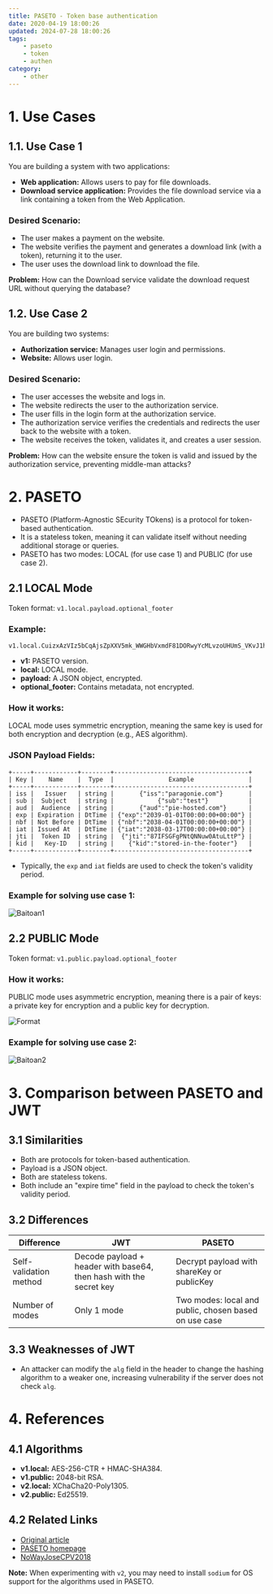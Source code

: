 ```yaml
---
title: PASETO - Token base authentication
date: 2020-04-19 18:00:26
updated: 2024-07-28 18:00:26
tags:
    - paseto
    - token
    - authen
category: 
    - other
---
```


# 1. Use Cases

## 1.1. Use Case 1

You are building a system with two applications:
- **Web application:** Allows users to pay for file downloads.
- **Download service application:** Provides the file download service via a link containing a token from the Web Application.

### Desired Scenario:
- The user makes a payment on the website.
- The website verifies the payment and generates a download link (with a token), returning it to the user.
- The user uses the download link to download the file.

**Problem:** How can the Download service validate the download request URL without querying the database?

## 1.2. Use Case 2

You are building two systems:
- **Authorization service:** Manages user login and permissions.
- **Website:** Allows user login.

### Desired Scenario:
- The user accesses the website and logs in.
- The website redirects the user to the authorization service.
- The user fills in the login form at the authorization service.
- The authorization service verifies the credentials and redirects the user back to the website with a token.
- The website receives the token, validates it, and creates a user session.

**Problem:** How can the website ensure the token is valid and issued by the authorization service, preventing middle-man attacks?

# 2. PASETO

- PASETO (Platform-Agnostic SEcurity TOkens) is a protocol for token-based authentication.
- It is a stateless token, meaning it can validate itself without needing additional storage or queries.
- PASETO has two modes: LOCAL (for use case 1) and PUBLIC (for use case 2).

## 2.1 LOCAL Mode

Token format: `v1.local.payload.optional_footer`

### Example:
```
v1.local.CuizxAzVIz5bCqAjsZpXXV5mk_WWGHbVxmdF81DORwyYcMLvzoUHUmS_VKvJ1hn5zXyoMkygkEYLM2LM00uBI3G9gXC5VrZCUM.BLZo1q9IDIncAZTxYkE1NUTMz
```
- **v1:** PASETO version.
- **local:** LOCAL mode.
- **payload:** A JSON object, encrypted.
- **optional_footer:** Contains metadata, not encrypted.

### How it works:
LOCAL mode uses symmetric encryption, meaning the same key is used for both encryption and decryption (e.g., AES algorithm).

### JSON Payload Fields:
```text
+-----+------------+--------+-------------------------------------+
| Key |    Name    |  Type  |               Example               |
+-----+------------+--------+-------------------------------------+
| iss |   Issuer   | string |       {"iss":"paragonie.com"}       |
| sub |  Subject   | string |            {"sub":"test"}           |
| aud |  Audience  | string |       {"aud":"pie-hosted.com"}      |
| exp | Expiration | DtTime | {"exp":"2039-01-01T00:00:00+00:00"} |
| nbf | Not Before | DtTime | {"nbf":"2038-04-01T00:00:00+00:00"} |
| iat | Issued At  | DtTime | {"iat":"2038-03-17T00:00:00+00:00"} |
| jti |  Token ID  | string |  {"jti":"87IFSGFgPNtQNNuw0AtuLttP"} |
| kid |   Key-ID   | string |    {"kid":"stored-in-the-footer"}   |
+-----+------------+--------+-------------------------------------+
```

- Typically, the `exp` and `iat` fields are used to check the token's validity period.

### Example for solving use case 1:
![Baitoan1](https://tungexplorer.s3.ap-southeast-1.amazonaws.com/paseto/baitoan1.gif)

## 2.2 PUBLIC Mode

Token format: `v1.public.payload.optional_footer`

### How it works:
PUBLIC mode uses asymmetric encryption, meaning there is a pair of keys: 
a private key for encryption and a public key for decryption.

![Format](https://tungexplorer.s3.ap-southeast-1.amazonaws.com/paseto/format.JPG)

### Example for solving use case 2:
![Baitoan2](https://tungexplorer.s3.ap-southeast-1.amazonaws.com/paseto/baitoan2.gif)

# 3. Comparison between PASETO and JWT

## 3.1 Similarities
- Both are protocols for token-based authentication.
- Payload is a JSON object.
- Both are stateless tokens.
- Both include an "expire time" field in the payload to check the token's validity period.

## 3.2 Differences
| Difference            | JWT                                          | PASETO                                      |   
|-----------------------|----------------------------------------------|---------------------------------------------|
| Self-validation method| Decode payload + header with base64, then hash with the secret key | Decrypt payload with shareKey or publicKey |
| Number of modes       | Only 1 mode                                  | Two modes: local and public, chosen based on use case |

## 3.3 Weaknesses of JWT
- An attacker can modify the `alg` field in the header to change the hashing algorithm to a weaker one, increasing vulnerability if the server does not check `alg`.

# 4. References

## 4.1 Algorithms
- **v1.local:** AES-256-CTR + HMAC-SHA384.
- **v1.public:** 2048-bit RSA.
- **v2.local:** XChaCha20-Poly1305.
- **v2.public:** Ed25519.

## 4.2 Related Links
- [Original article](https://developer.okta.com/blog/2019/10/17/a-thorough-introduction-to-paseto)
- [PASETO homepage](https://paseto.io)
- [NoWayJoseCPV2018](https://docs.google.com/presentation/d/1Rn4xQWB0NCKvy7_lcyowZGz0QPvbAskGjNdYLmuQMhY)

**Note:** When experimenting with `v2`, you may need to install `sodium` for OS support for the algorithms used in PASETO.
